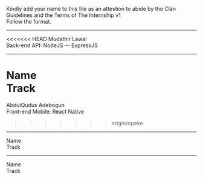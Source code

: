 Kindly add your name to this file as an attestion to abide by the Clan Guidelines and the Terms of The Internship v1
<br/> Follow the format.<br/> 
___
<<<<<<< HEAD
Mudathir Lawal <br/>
Back-end API: NodeJS — ExpressJS
___
Name <br/>
Track
=======
AbdulQudus Adebogun <br/>
Front-end Mobile: React Native
>>>>>>> origin/opeke
___
Name <br/>
Track
___
Name <br/>
Track
